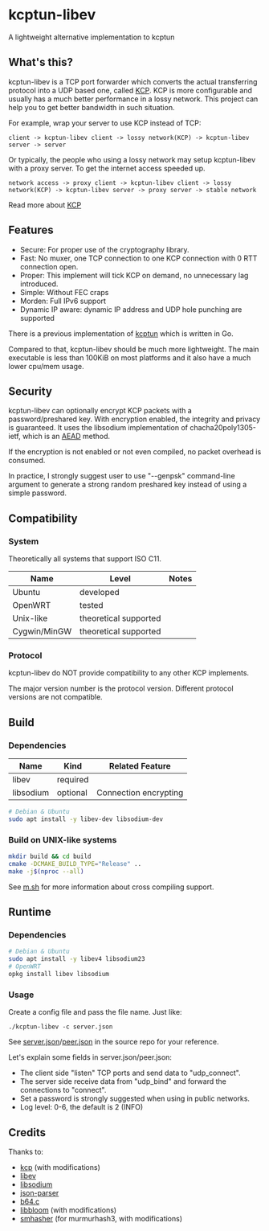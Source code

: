 # kcptun-libev
A lightweight alternative implementation to kcptun

## What's this?
kcptun-libev is a TCP port forwarder which converts the actual transferring protocol into a UDP based one, called [KCP](https://github.com/skywind3000/kcp).
KCP is more configurable and usually has a much better performance in a lossy network. This project can help you to get better bandwidth in such situation.

For example, wrap your server to use KCP instead of TCP:
```
client -> kcptun-libev client -> lossy network(KCP) -> kcptun-libev server -> server
```

Or typically, the people who using a lossy network may setup kcptun-libev with a proxy server. To get the internet access speeded up.
```
network access -> proxy client -> kcptun-libev client -> lossy network(KCP) -> kcptun-libev server -> proxy server -> stable network
```

Read more about [KCP](https://github.com/skywind3000/kcp/blob/master/README.en.md)

## Features

- Secure: For proper use of the cryptography library.
- Fast: No muxer, one TCP connection to one KCP connection with 0 RTT connection open.
- Proper: This implement will tick KCP on demand, no unnecessary lag introduced.
- Simple: Without FEC craps
- Morden: Full IPv6 support
- Dynamic IP aware: dynamic IP address and UDP hole punching are supported

There is a previous implementation of [kcptun](https://github.com/xtaci/kcptun) which is written in Go.

Compared to that, kcptun-libev should be much more lightweight. The main executable is less than 100KiB on most platforms and it also have a much lower cpu/mem usage.

## Security

kcptun-libev can optionally encrypt KCP packets with a password/preshared key. With encryption enabled, the integrity and privacy is guaranteed. It uses the libsodium implementation of chacha20poly1305-ietf, which is an [AEAD](https://en.wikipedia.org/wiki/Authenticated_encryption) method.

If the encryption is not enabled or not even compiled, no packet overhead is consumed.

In practice, I strongly suggest user to use "--genpsk" command-line argument to generate a strong random preshared key instead of using a simple password.


## Compatibility
### System

Theoretically all systems that support ISO C11.

| Name      | Level     | Notes |
| -         | -         | -     |
| Ubuntu    | developed | |
| OpenWRT   | tested    | |
| Unix-like | theoretical supported | |
| Cygwin/MinGW | theoretical supported | |

### Protocol

kcptun-libev do NOT provide compatibility to any other KCP implements.

The major version number is the protocol version. Different protocol versions are not compatible.

## Build
### Dependencies

| Name      | Kind     | Related Feature |
| -         | -        | - |
| libev     | required | |
| libsodium | optional | Connection encrypting |

```sh
# Debian & Ubuntu
sudo apt install -y libev-dev libsodium-dev
```

### Build on UNIX-like systems

```sh
mkdir build && cd build
cmake -DCMAKE_BUILD_TYPE="Release" ..
make -j$(nproc --all)
```

See [m.sh](m.sh) for more information about cross compiling support.

## Runtime
### Dependencies

```sh
# Debian & Ubuntu
sudo apt install -y libev4 libsodium23
# OpenWRT
opkg install libev libsodium
```

### Usage

Create a config file and pass the file name. Just like:

```
./kcptun-libev -c server.json
```

See [server.json](server.json)/[peer.json](peer.json) in the source repo for your reference.

Let's explain some fields in server.json/peer.json:
- The client side "listen" TCP ports and send data to "udp_connect".
- The server side receive data from "udp_bind" and forward the connections to "connect".
- Set a password is strongly suggested when using in public networks.
- Log level: 0-6, the default is 2 (INFO)

## Credits

Thanks to:
- [kcp](https://github.com/skywind3000/kcp) (with modifications)
- [libev](http://software.schmorp.de/pkg/libev.html)
- [libsodium](https://github.com/jedisct1/libsodium)
- [json-parser](https://github.com/udp/json-parser)
- [b64.c](https://github.com/jwerle/b64.c)
- [libbloom](https://github.com/jvirkki/libbloom) (with modifications)
- [smhasher](https://github.com/aappleby/smhasher) (for murmurhash3, with modifications)
